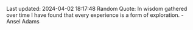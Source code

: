 Last updated: 2024-04-02 18:17:48
Random Quote: In wisdom gathered over time I have found that every experience is a form of exploration. - Ansel Adams
